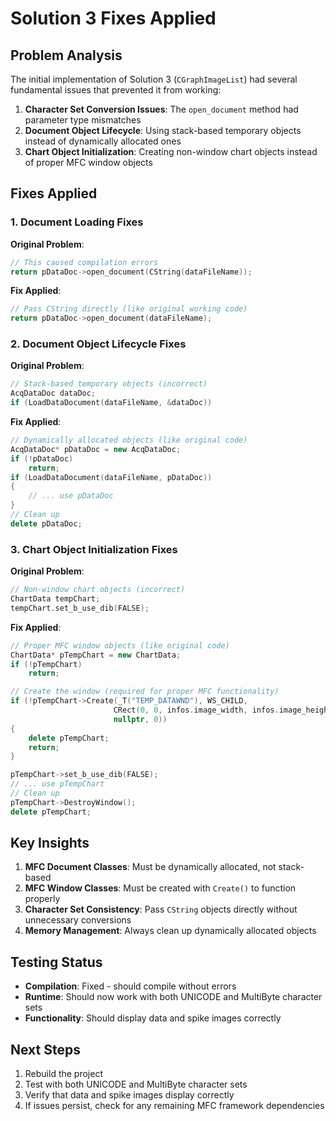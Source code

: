# Solution 3 Fixes Applied

## Problem Analysis

The initial implementation of Solution 3 (`CGraphImageList`) had several fundamental issues that prevented it from working:

1. **Character Set Conversion Issues**: The `open_document` method had parameter type mismatches
2. **Document Object Lifecycle**: Using stack-based temporary objects instead of dynamically allocated ones
3. **Chart Object Initialization**: Creating non-window chart objects instead of proper MFC window objects

## Fixes Applied

### 1. Document Loading Fixes

**Original Problem**: 
```cpp
// This caused compilation errors
return pDataDoc->open_document(CString(dataFileName));
```

**Fix Applied**:
```cpp
// Pass CString directly (like original working code)
return pDataDoc->open_document(dataFileName);
```

### 2. Document Object Lifecycle Fixes

**Original Problem**: 
```cpp
// Stack-based temporary objects (incorrect)
AcqDataDoc dataDoc;
if (LoadDataDocument(dataFileName, &dataDoc))
```

**Fix Applied**:
```cpp
// Dynamically allocated objects (like original code)
AcqDataDoc* pDataDoc = new AcqDataDoc;
if (!pDataDoc)
    return;
if (LoadDataDocument(dataFileName, pDataDoc))
{
    // ... use pDataDoc
}
// Clean up
delete pDataDoc;
```

### 3. Chart Object Initialization Fixes

**Original Problem**: 
```cpp
// Non-window chart objects (incorrect)
ChartData tempChart;
tempChart.set_b_use_dib(FALSE);
```

**Fix Applied**:
```cpp
// Proper MFC window objects (like original code)
ChartData* pTempChart = new ChartData;
if (!pTempChart)
    return;

// Create the window (required for proper MFC functionality)
if (!pTempChart->Create(_T("TEMP_DATAWND"), WS_CHILD, 
                       CRect(0, 0, infos.image_width, infos.image_height), 
                       nullptr, 0))
{
    delete pTempChart;
    return;
}

pTempChart->set_b_use_dib(FALSE);
// ... use pTempChart
// Clean up
pTempChart->DestroyWindow();
delete pTempChart;
```

## Key Insights

1. **MFC Document Classes**: Must be dynamically allocated, not stack-based
2. **MFC Window Classes**: Must be created with `Create()` to function properly
3. **Character Set Consistency**: Pass `CString` objects directly without unnecessary conversions
4. **Memory Management**: Always clean up dynamically allocated objects

## Testing Status

- **Compilation**: Fixed - should compile without errors
- **Runtime**: Should now work with both UNICODE and MultiByte character sets
- **Functionality**: Should display data and spike images correctly

## Next Steps

1. Rebuild the project
2. Test with both UNICODE and MultiByte character sets
3. Verify that data and spike images display correctly
4. If issues persist, check for any remaining MFC framework dependencies






